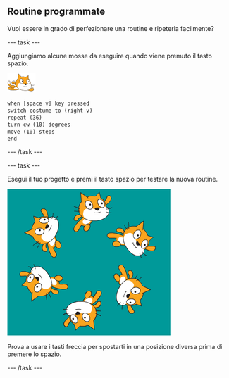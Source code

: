 ## Routine programmate

Vuoi essere in grado di perfezionare una routine e ripeterla facilmente?

--- task ---

Aggiungiamo alcune mosse da eseguire quando viene premuto il tasto spazio.

![nuotatore sprite](images/swimmer-sprite.png)

```blocks3
when [space v] key pressed
switch costume to (right v)
repeat (36)
turn cw (10) degrees
move (10) steps
end
```

--- /task ---

--- task ---

Esegui il tuo progetto e premi il tasto spazio per testare la nuova routine.

![sprite che nuotano intorno](images/swim-routine.png)

Prova a usare i tasti freccia per spostarti in una posizione diversa prima di premere lo spazio.

--- /task ---




